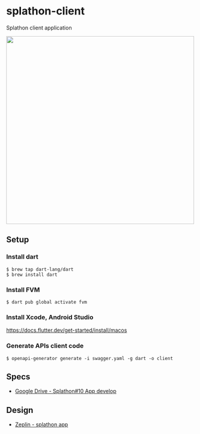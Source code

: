 # splathon-client

Splathon client application

<img src="https://raw.githubusercontent.com/splathon/splathon-client/master/assets/images/icon-splathon-app.png" width="500px">

## Setup

### Install dart

```
$ brew tap dart-lang/dart
$ brew install dart
```

### Install FVM

```
$ dart pub global activate fvm
```

### Install Xcode, Android Studio

https://docs.flutter.dev/get-started/install/macos

### Generate APIs client code

```
$ openapi-generator generate -i swagger.yaml -g dart -o client
```

## Specs

- [Google Drive - Splathon#10 App develop](https://drive.google.com/drive/folders/1IkOe2ItR_ZYUKULYlUSvZwqRhMjebM7z)

## Design

- [Zeplin - splathon app](https://app.zeplin.io/project/5c9f792b57fbe3581e78215b)

